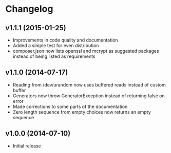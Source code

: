 # Changelog #

## v1.1.1 (2015-01-25) ##

  * Improvements in code quality and documentation
  * Added a simple test for even distribution
  * composer.json now lists openssl and mcrypt as suggested packages instead of
    being listed as requirements

## v1.1.0 (2014-07-17) ##

  * Reading from /dev/urandom now uses buffered reads instead of custom buffer
  * Generators now throw GeneratorException instead of returning false on error
  * Made corrections to some parts of the documentation
  * Zero length sequence from empty choices now returns an empty sequence

## v1.0.0 (2014-07-10) ##

  * Initial release
